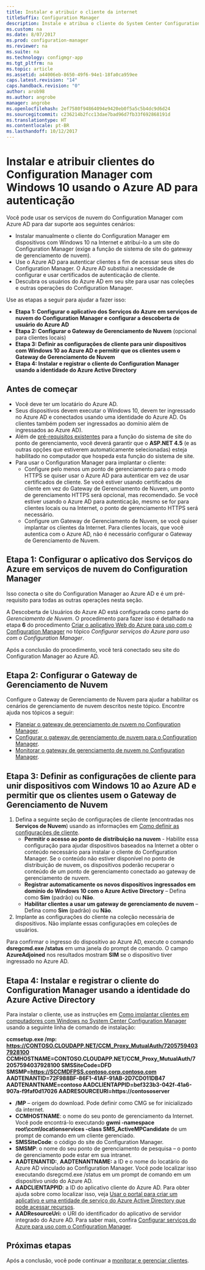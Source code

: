 ```yaml
---
title: Instalar e atribuir o cliente da internet
titleSuffix: Configuration Manager
description: Instale e atribua o cliente do System Center Configuration Manager da internet.
ms.custom: na
ms.date: 8/07/2017
ms.prod: configuration-manager
ms.reviewer: na
ms.suite: na
ms.technology: configmgr-app
ms.tgt_pltfrm: na
ms.topic: article
ms.assetid: a44006eb-8650-49f6-94e1-18fa0ca959ee
caps.latest.revision: "14"
caps.handback.revision: "0"
author: arob98
ms.author: angrobe
manager: angrobe
ms.openlocfilehash: 2ef7580f94864094e9420eb0f5a5c5b4dc9d6d24
ms.sourcegitcommit: c236214b2fcc13dae7bad96d7fb33f692868191d
ms.translationtype: HT
ms.contentlocale: pt-BR
ms.lasthandoff: 10/12/2017
---
```

# <a name="install-and-assign-configuration-manager-windows-10-clients-using-azure-ad-for-authentication"></a>Instalar e atribuir clientes do Configuration Manager com Windows 10 usando o Azure AD para autenticação

Você pode usar os serviços de nuvem do Configuration Manager com Azure AD para dar suporte aos seguintes cenários:

- Instalar manualmente o cliente do Configuration Manager em dispositivos com Windows 10 na Internet e atribui-lo a um site do Configuration Manager (exige a função de sistema de site do gateway de gerenciamento de nuvem).
- Use o Azure AD para autenticar clientes a fim de acessar seus sites do Configuration Manager. O Azure AD substitui a necessidade de configurar e usar certificados de autenticação de cliente.
- Descubra os usuários do Azure AD em seu site para usar nas coleções e outras operações do Configuration Manager.

Use as etapas a seguir para ajudar a fazer isso:

- **Etapa 1: Configurar o aplicativo dos Serviços do Azure em serviços de nuvem do Configuration Manager e configurar a descoberta de usuário do Azure AD**
- **Etapa 2: Configurar o Gateway de Gerenciamento de Nuvem** (opcional para clientes locais)
- **Etapa 3: Definir as configurações de cliente para unir dispositivos com Windows 10 ao Azure AD e permitir que os clientes usem o Gateway de Gerenciamento de Nuvem**
- **Etapa 4: Instalar e registrar o cliente do Configuration Manager usando a identidade do Azure Active Directory**


## <a name="before-you-start"></a>Antes de começar

- Você deve ter um locatário do Azure AD.
- Seus dispositivos devem executar o Windows 10, devem ter ingressado no Azure AD e conectados usando uma identidade do Azure AD. Os clientes também podem ser ingressados ao domínio além de ingressados ao Azure AD).
- Além de [pré-requisitos existentes](/sccm/core/plan-design/configs/site-and-site-system-prerequisites) para a função do sistema de site do ponto de gerenciamento, você deverá garantir que o **ASP.NET 4.5** (e as outras opções que estiverem automaticamente selecionadas) esteja habilitado no computador que hospeda esta função do sistema de site.
- Para usar o Configuration Manager para implantar o cliente:
    - Configure pelo menos um ponto de gerenciamento para o modo HTTPS se quiser usar o Azure AD para autenticar em vez de usar certificados de cliente.
        Se você estiver usando certificados de cliente em vez do Gateway de Gerenciamento de Nuvem, um ponto de gerenciamento HTTPS será opcional, mas recomendado. Se você estiver usando o Azure AD para autenticação, mesmo se for para clientes locais ou na Internet, o ponto de gerenciamento HTTPS será necessário.
    - Configure um Gateway de Gerenciamento de Nuvem, se você quiser implantar os clientes da Internet. Para clientes locais, que você autentica com o Azure AD, não é necessário configurar o Gateway de Gerenciamento de Nuvem.


## <a name="step-1-set-up-the-azure-services-app-in-configuration-manager-cloud-services"></a>Etapa 1: Configurar o aplicativo dos Serviços do Azure em serviços de nuvem do Configuration Manager

Isso conecta o site do Configuration Manager ao Azure AD e é um pré-requisito para todas as outras operações nesta seção. 

A Descoberta de Usuários do Azure AD está configurada como parte do *Gerenciamento de Nuvem*. O procedimento para fazer isso é detalhado na etapa **6** do procedimento [Criar o aplicativo Web do Azure para uso com o Configuration Manager](/sccm/core/servers/deploy/configure/Azure-services-wizard#webapp) no tópico *Configurar serviços do Azure para uso com o Configuration Manager*.
    
Após a conclusão do procedimento, você terá conectado seu site do Configuration Manager ao Azure AD. 

## <a name="step-2-set-up-the-cloud-management-gateway"></a>Etapa 2: Configurar o Gateway de Gerenciamento de Nuvem

Configure o Gateway de Gerenciamento de Nuvem para ajudar a habilitar os cenários de gerenciamento de nuvem descritos neste tópico. Encontre ajuda nos tópicos a seguir: 

- [Planejar o gateway de gerenciamento de nuvem no Configuration Manager](/sccm/core/clients/manage/plan-cloud-management-gateway).
- [Configurar o gateway de gerenciamento de nuvem para o Configuration Manager](/sccm/core/clients/manage/setup-cloud-management-gateway).
- [Monitorar o gateway de gerenciamento de nuvem no Configuration Manager](/sccm/core/clients/manage/monitor-clients-cloud-management-gateway).

## <a name="step-3-configure-client-settings-to-join-windows-10-devices-with-azure-ad-and-enable-clients-to-use-the-cloud-management-gateway"></a>Etapa 3: Definir as configurações de cliente para unir dispositivos com Windows 10 ao Azure AD e permitir que os clientes usem o Gateway de Gerenciamento de Nuvem

1.  Defina a seguinte seção de configurações de cliente (encontradas nos **Serviços de Nuvem**) usando as informações em [Como definir as configurações de cliente](/sccm/core/clients/deploy/configure-client-settings).
    - **Permitir o acesso ao ponto de distribuição na nuvem** - Habilite essa configuração para ajudar dispositivos baseados na Internet a obter o conteúdo necessário para instalar o cliente do Configuration Manager. Se o conteúdo não estiver disponível no ponto de distribuição de nuvem, os dispositivos poderão recuperar o conteúdo de um ponto de gerenciamento conectado ao gateway de gerenciamento de nuvem.
    - **Registrar automaticamente os novos dispositivos ingressados em domínio do Windows 10 com o Azure Active Directory** – Defina como **Sim** (padrão) ou **Não**.
    - **Habilitar clientes a usar um gateway de gerenciamento de nuvem** – Defina como **Sim** (padrão) ou **Não**.
2.  Implante as configurações do cliente na coleção necessária de dispositivos. Não implante essas configurações em coleções de usuários.

Para confirmar o ingresso do dispositivo ao Azure AD, execute o comando **dsregcmd.exe /status** em uma janela do prompt de comando. O campo **AzureAdjoined** nos resultados mostram **SIM** se o dispositivo tiver ingressado no Azure AD.


## <a name="step-4-install-and-register-the-configuration-manager-client-using-azure-active-directory-identity"></a>Etapa 4: Instalar e registrar o cliente do Configuration Manager usando a identidade do Azure Active Directory

Para instalar o cliente, use as instruções em [Como implantar clientes em computadores com Windows no System Center Configuration Manager](/sccm/core/clients/deploy/deploy-clients-to-windows-computers#a-namebkmkmanuala-how-to-install-clients-manually) usando a seguinte linha de comando de instalação: 

**ccmsetup.exe /mp&#58; https://CONTOSO.CLOUDAPP.NET/CCM_Proxy_MutualAuth/72057594037928100 CCMHOSTNAME=CONTOSO.CLOUDAPP.NET/CCM_Proxy_MutualAuth/72057594037928100 SMSSiteCode=DFD SMSMP=https://SCCMDFPSS.contoso.corp.contoso.com AADTENANTID=72F988BF-86F1-41AF-91AB-2D7CD011DB47 AADTENANTNAME=contoso  AADCLIENTAPPID=bef323b3-042f-41a6-907a-f9faf0d17026 AADRESOURCEURI=https://contososerver**

- **/MP** – origem do download. Pode definir como CMG se for inicializado da internet.
- **CCMHOSTNAME**: o nome do seu ponto de gerenciamento da Internet. Você pode encontrá-lo executando **gwmi -namespace root\ccm\locationservices -class SMS_ActiveMPCandidate** de um prompt de comando em um cliente gerenciado.
- **SMSSiteCode**: o código do site do Configuration Manager.
- **SMSMP**: o nome do seu ponto de gerenciamento de pesquisa – o ponto de gerenciamento pode estar em sua intranet.
- **AADTENANTID:**, **AADTENANTNAME:** a ID e o nome do locatário do Azure AD vinculado ao Configuration Manager. Você pode localizar isso executando dsregcmd.exe /status em um prompt de comando em um dispositivo unido do Azure AD.
- **AADCLIENTAPPID**: a ID do aplicativo cliente do Azure AD. Para obter ajuda sobre como localizar isso, veja [Usar o portal para criar um aplicativo e uma entidade de serviço do Azure Active Directory que pode acessar recursos](https://docs.microsoft.com/azure/azure-resource-manager/resource-group-create-service-principal-portal#get-application-id-and-authentication-key).
- **AADResourceUri:** o URI do identificador do aplicativo de servidor integrado do Azure AD. Para saber mais, confira [Configurar serviços do Azure para uso com o Configuration Manager](/sccm/core/servers/deploy/configure/azure-services-wizard).




## <a name="next-steps"></a>Próximas etapas

Após a conclusão, você pode continuar a [monitorar e gerenciar clientes](/sccm/core/clients/manage/monitor-clients).
